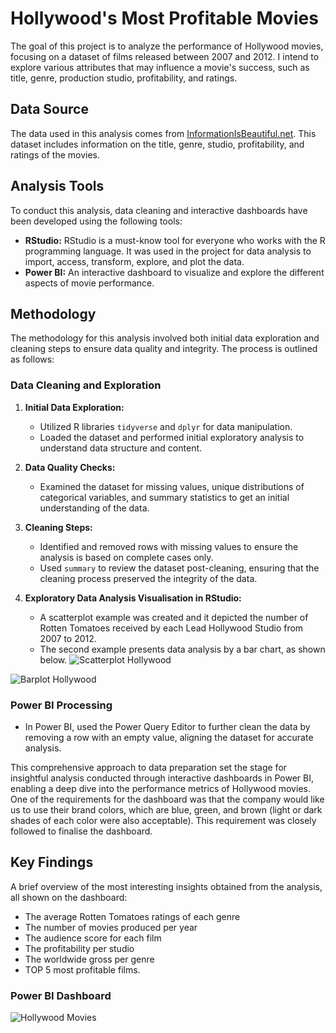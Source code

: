 # Hollywood's Most Profitable Movies
The goal of this project is to analyze the performance of Hollywood movies, focusing on a dataset of films released between 2007 and 2012. I intend to explore various attributes that may influence a movie's success, such as title, genre, production studio, profitability, and ratings.

## Data Source
The data used in this analysis comes from [InformationIsBeautiful.net](https://public.tableau.com/app/sample-data/HollywoodsMostProfitableStories.csv). This dataset includes information on the title, genre, studio, profitability, and ratings of the movies.

## Analysis Tools

To conduct this analysis, data cleaning and interactive dashboards have been developed using the following tools:

- **RStudio:** RStudio is a must-know tool for everyone who works with the R programming language. It was used in the project for data analysis to import, access, transform, explore, and plot the data.
- **Power BI:** An interactive dashboard to visualize and explore the different aspects of movie performance.

## Methodology

The methodology for this analysis involved both initial data exploration and cleaning steps to ensure data quality and integrity. The process is outlined as follows:

### Data Cleaning and Exploration

1. **Initial Data Exploration:**
   - Utilized R libraries `tidyverse` and `dplyr` for data manipulation.
   - Loaded the dataset and performed initial exploratory analysis to understand data structure and content.

2. **Data Quality Checks:**
   - Examined the dataset for missing values, unique distributions of categorical variables, and summary statistics to get an initial understanding of the data.

3. **Cleaning Steps:**
   - Identified and removed rows with missing values to ensure the analysis is based on complete cases only.
   - Used `summary` to review the dataset post-cleaning, ensuring that the cleaning process preserved the integrity of the data.

4. **Exploratory Data Analysis Visualisation in RStudio:**
    - A scatterplot example was created and it depicted the number of Rotten Tomatoes received by each Lead Hollywood Studio from 2007 to 2012.
    - The second example presents data analysis by a bar chart, as shown below.
![Scatterplot Hollywood](https://github.com/NadIvanova/Hollywood-s-Most-Profitable-Movies/assets/29489913/9f85dd21-ba36-487f-a5c2-2058442c12dc)

![Barplot Hollywood](https://github.com/NadIvanova/Hollywood-s-Most-Profitable-Movies/assets/29489913/4c281b25-3dba-472b-94d5-ef7c3b8dedff)


### Power BI Processing

- In Power BI, used the Power Query Editor to further clean the data by removing a row with an empty value, aligning the dataset for accurate analysis.

This comprehensive approach to data preparation set the stage for insightful analysis conducted through interactive dashboards in Power BI, enabling a deep dive into the performance metrics of Hollywood movies. 
One of the requirements for the dashboard was that the company would like us to use their brand colors, which are blue, green, and brown (light or dark shades of each color were also acceptable). This requirement was closely followed to finalise the dashboard.

## Key Findings

A brief overview of the most interesting insights obtained from the analysis, all shown on the dashboard:
- The average Rotten Tomatoes ratings of each genre
- The number of movies produced per year
- The audience score for each film
- The profitability per studio
- The worldwide gross per genre
- TOP 5 most profitable films.

### Power BI Dashboard
![Hollywood Movies](https://github.com/NadIvanova/Hollywood-s-Most-Profitable-Movies/assets/29489913/f374f3ef-b245-446a-b3eb-3365e2cf6831)

